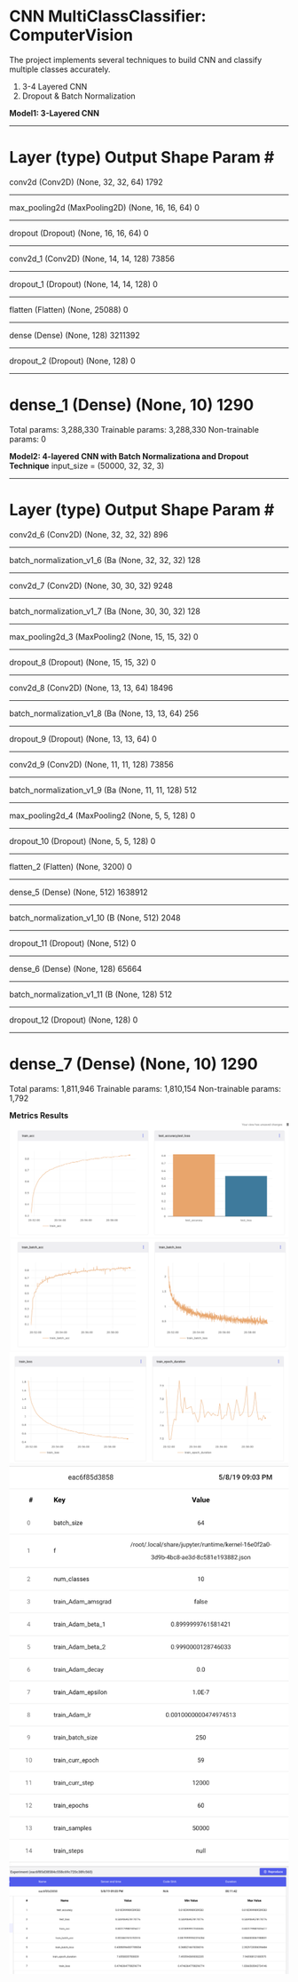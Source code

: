 # CNN MultiClassClassifier: ComputerVision
The project implements several techniques to build CNN and classify multiple classes accurately.
1. 3-4 Layered CNN
2. Dropout & Batch Normalization

**Model1: 3-Layered CNN**
_________________________________________________________________
Layer (type)                 Output Shape              Param #   
=================================================================
conv2d (Conv2D)              (None, 32, 32, 64)        1792      
_________________________________________________________________
max_pooling2d (MaxPooling2D) (None, 16, 16, 64)        0         
_________________________________________________________________
dropout (Dropout)            (None, 16, 16, 64)        0         
_________________________________________________________________
conv2d_1 (Conv2D)            (None, 14, 14, 128)       73856     
_________________________________________________________________
dropout_1 (Dropout)          (None, 14, 14, 128)       0         
_________________________________________________________________
flatten (Flatten)            (None, 25088)             0         
_________________________________________________________________
dense (Dense)                (None, 128)               3211392   
_________________________________________________________________
dropout_2 (Dropout)          (None, 128)               0         
_________________________________________________________________
dense_1 (Dense)              (None, 10)                1290      
=================================================================
Total params: 3,288,330
Trainable params: 3,288,330
Non-trainable params: 0

**Model2: 4-layered CNN with Batch Normalizationa and Dropout Technique**
input_size = (50000, 32, 32, 3)
_________________________________________________________________
Layer (type)                 Output Shape              Param #   
=================================================================
conv2d_6 (Conv2D)            (None, 32, 32, 32)        896       
_________________________________________________________________
batch_normalization_v1_6 (Ba (None, 32, 32, 32)        128       
_________________________________________________________________
conv2d_7 (Conv2D)            (None, 30, 30, 32)        9248      
_________________________________________________________________
batch_normalization_v1_7 (Ba (None, 30, 30, 32)        128       
_________________________________________________________________
max_pooling2d_3 (MaxPooling2 (None, 15, 15, 32)        0         
_________________________________________________________________
dropout_8 (Dropout)          (None, 15, 15, 32)        0         
_________________________________________________________________
conv2d_8 (Conv2D)            (None, 13, 13, 64)        18496     
_________________________________________________________________
batch_normalization_v1_8 (Ba (None, 13, 13, 64)        256       
_________________________________________________________________
dropout_9 (Dropout)          (None, 13, 13, 64)        0         
_________________________________________________________________
conv2d_9 (Conv2D)            (None, 11, 11, 128)       73856     
_________________________________________________________________
batch_normalization_v1_9 (Ba (None, 11, 11, 128)       512       
_________________________________________________________________
max_pooling2d_4 (MaxPooling2 (None, 5, 5, 128)         0         
_________________________________________________________________
dropout_10 (Dropout)         (None, 5, 5, 128)         0         
_________________________________________________________________
flatten_2 (Flatten)          (None, 3200)              0         
_________________________________________________________________
dense_5 (Dense)              (None, 512)               1638912   
_________________________________________________________________
batch_normalization_v1_10 (B (None, 512)               2048      
_________________________________________________________________
dropout_11 (Dropout)         (None, 512)               0         
_________________________________________________________________
dense_6 (Dense)              (None, 128)               65664     
_________________________________________________________________
batch_normalization_v1_11 (B (None, 128)               512       
_________________________________________________________________
dropout_12 (Dropout)         (None, 128)               0         
_________________________________________________________________
dense_7 (Dense)              (None, 10)                1290      
=================================================================
Total params: 1,811,946
Trainable params: 1,810,154
Non-trainable params: 1,792

**Metrics Results**
![1](output/1.png)
![2](output/2.png)
![3](output/3.png)
![4](output/4.png)
![5](output/5.png)
